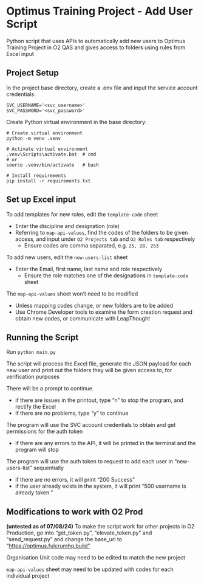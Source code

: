 # Optimus Training Project - Add User Script
Python script that uses APIs to automatically add new users to Optimus Training Project in O2 QAS and gives access to folders using rules from Excel input
## Project Setup
In the project base directory, create a .env file and input the service account credentials:
```
SVC_USERNAME='<svc_username>'
SVC_PASSWORD='<svc_password>'
```
Create Python virtual environment in the base directory:
```
# Create virtual environment
python -m venv .venv

# Activate virtual environment
.venv\Scripts\activate.bat  # cmd
# or
source .venv/bin/activate   # bash

# Install requirements
pip install -r requirements.txt
```
## Set up Excel input
To add templates for new roles, edit the `template-code` sheet
- Enter the discipline and designation (role)
- Referring to `map-api-values`, find the codes of the folders to be given access, and input under `O2 Projects tab` and `O2 Roles tab` respectively
	- Ensure codes are comma separated, e.g. `25, 28, 253`

To add new users, edit the `new-users-list` sheet
- Enter the Email, first name, last name and role respectively
	- Ensure the role matches one of the designations in `template-code` sheet

The `map-api-values` sheet won’t need to be modified
- Unless mapping codes change, or new folders are to be added
- Use Chrome Developer tools to examine the form creation request and obtain new codes, or communicate with LeapThought

## Running the Script
Run `python main.py`

The script will process the Excel file, generate the JSON payload for each new user and print out the folders they will be given access to, for verification purposes

There will be a prompt to continue
- if there are issues in the printout, type “n” to stop the program, and rectify the Excel
- if there are no problems, type “y” to continue

The program will use the SVC account credentials to obtain and get permissions for the auth token
- if there are any errors to the API, it will be printed in the terminal and the program will stop

The program will use the auth token to request to add each user in 
“new-users-list” sequentially
- if there are no errors, it will print “200 Success”
- if the user already exists in the system, it will print 
“500 username is already taken.”

## Modifications to work with O2 Prod
**(untested as of 07/08/24)**
To make the script work for other projects in O2 Production, go into “get_token.py”, “elevate_token.py” and “send_request.py” and change the base_url to 
“https://optimus.fulcrumhq.build”

Organisation Unit code may need to be edited to match the new project

`map-api-values` sheet may need to be updated with codes for each individual project
